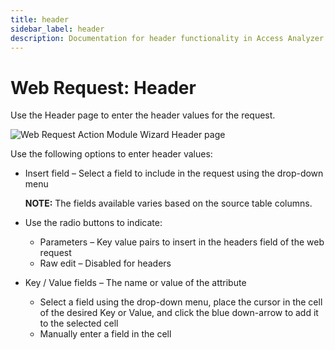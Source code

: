 ```yaml
---
title: header
sidebar_label: header
description: Documentation for header functionality in Access Analyzer including configuration and usage information.
---
```


# Web Request: Header

Use the Header page to enter the header values for the request.

![Web Request Action Module Wizard Header page](/img/product_docs/accessanalyzer/admin/action/webrequest/header.webp)

Use the following options to enter header values:

- Insert field – Select a field to include in the request using the drop-down menu

  **NOTE:** The fields available varies based on the source table columns.

- Use the radio buttons to indicate:

  - Parameters – Key value pairs to insert in the headers field of the web request
  - Raw edit – Disabled for headers

- Key / Value fields – The name or value of the attribute

  - Select a field using the drop-down menu, place the cursor in the cell of the desired Key or
    Value, and click the blue down-arrow to add it to the selected cell
  - Manually enter a field in the cell
